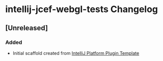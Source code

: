 <!-- Keep a Changelog guide -> https://keepachangelog.com -->

# intellij-jcef-webgl-tests Changelog

## [Unreleased]
### Added
- Initial scaffold created from [IntelliJ Platform Plugin Template](https://github.com/JetBrains/intellij-platform-plugin-template)

